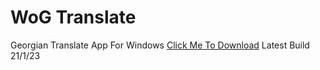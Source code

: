 # WoG Translate
Georgian Translate App For Windows
<a href="https://github.com/wogteamge/WoGTranslate/releases/download/tr1.0/tr.exe">Click Me To Download</a>
Latest Build 21/1/23
